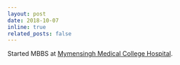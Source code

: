 ```yaml
---
layout: post
date: 2018-10-07
inline: true
related_posts: false
---
```


Started MBBS at <a href="https://mmch.gov.bd">Mymensingh Medical College Hospital</a>.
